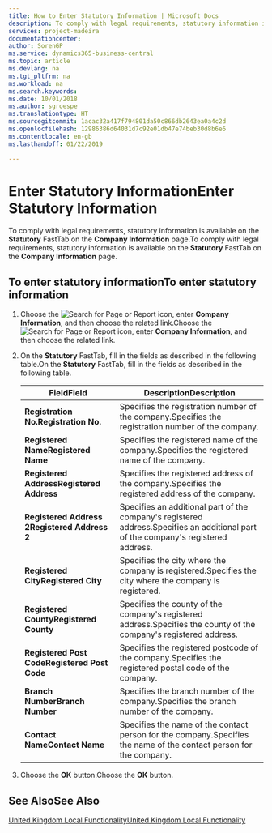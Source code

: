 ```yaml
---
title: How to Enter Statutory Information | Microsoft Docs
description: To comply with legal requirements, statutory information is available on the Statutory FastTab on the Company Information page.
services: project-madeira
documentationcenter: 
author: SorenGP
ms.service: dynamics365-business-central
ms.topic: article
ms.devlang: na
ms.tgt_pltfrm: na
ms.workload: na
ms.search.keywords: 
ms.date: 10/01/2018
ms.author: sgroespe
ms.translationtype: HT
ms.sourcegitcommit: 1acac32a417f794801da50c866db2643ea0a4c2d
ms.openlocfilehash: 12986386d64031d7c92e01db47e74beb30d8b6e6
ms.contentlocale: en-gb
ms.lasthandoff: 01/22/2019

---
```

# <a name="enter-statutory-information"></a><span data-ttu-id="5cde6-103">Enter Statutory Information</span><span class="sxs-lookup"><span data-stu-id="5cde6-103">Enter Statutory Information</span></span>
<span data-ttu-id="5cde6-104">To comply with legal requirements, statutory information is available on the **Statutory** FastTab on the **Company Information** page.</span><span class="sxs-lookup"><span data-stu-id="5cde6-104">To comply with legal requirements, statutory information is available on the **Statutory** FastTab on the **Company Information** page.</span></span>  

## <a name="to-enter-statutory-information"></a><span data-ttu-id="5cde6-105">To enter statutory information</span><span class="sxs-lookup"><span data-stu-id="5cde6-105">To enter statutory information</span></span>  

1.  <span data-ttu-id="5cde6-106">Choose the ![Search for Page or Report](../../media/ui-search/search_small.png "Search for Page or Report icon") icon, enter **Company Information**, and then choose the related link.</span><span class="sxs-lookup"><span data-stu-id="5cde6-106">Choose the ![Search for Page or Report](../../media/ui-search/search_small.png "Search for Page or Report icon") icon, enter **Company Information**, and then choose the related link.</span></span>  
2.  <span data-ttu-id="5cde6-107">On the **Statutory** FastTab, fill in the fields as described in the following table.</span><span class="sxs-lookup"><span data-stu-id="5cde6-107">On the **Statutory** FastTab, fill in the fields as described in the following table.</span></span>  

    |<span data-ttu-id="5cde6-108">Field</span><span class="sxs-lookup"><span data-stu-id="5cde6-108">Field</span></span>|<span data-ttu-id="5cde6-109">Description</span><span class="sxs-lookup"><span data-stu-id="5cde6-109">Description</span></span>|  
    |---------------------------------|---------------------------------------|  
    |<span data-ttu-id="5cde6-110">**Registration No.**</span><span class="sxs-lookup"><span data-stu-id="5cde6-110">**Registration No.**</span></span>|<span data-ttu-id="5cde6-111">Specifies the registration number of the company.</span><span class="sxs-lookup"><span data-stu-id="5cde6-111">Specifies the registration number of the company.</span></span>|  
    |<span data-ttu-id="5cde6-112">**Registered Name**</span><span class="sxs-lookup"><span data-stu-id="5cde6-112">**Registered Name**</span></span>|<span data-ttu-id="5cde6-113">Specifies the registered name of the company.</span><span class="sxs-lookup"><span data-stu-id="5cde6-113">Specifies the registered name of the company.</span></span>|  
    |<span data-ttu-id="5cde6-114">**Registered Address**</span><span class="sxs-lookup"><span data-stu-id="5cde6-114">**Registered Address**</span></span>|<span data-ttu-id="5cde6-115">Specifies the registered address of the company.</span><span class="sxs-lookup"><span data-stu-id="5cde6-115">Specifies the registered address of the company.</span></span>|  
    |<span data-ttu-id="5cde6-116">**Registered Address 2**</span><span class="sxs-lookup"><span data-stu-id="5cde6-116">**Registered Address 2**</span></span>|<span data-ttu-id="5cde6-117">Specifies an additional part of the company's registered address.</span><span class="sxs-lookup"><span data-stu-id="5cde6-117">Specifies an additional part of the company's registered address.</span></span>|  
    |<span data-ttu-id="5cde6-118">**Registered City**</span><span class="sxs-lookup"><span data-stu-id="5cde6-118">**Registered City**</span></span>|<span data-ttu-id="5cde6-119">Specifies the city where the company is registered.</span><span class="sxs-lookup"><span data-stu-id="5cde6-119">Specifies the city where the company is registered.</span></span>|  
    |<span data-ttu-id="5cde6-120">**Registered County**</span><span class="sxs-lookup"><span data-stu-id="5cde6-120">**Registered County**</span></span>|<span data-ttu-id="5cde6-121">Specifies the county of the company's registered address.</span><span class="sxs-lookup"><span data-stu-id="5cde6-121">Specifies the county of the company's registered address.</span></span>|  
    |<span data-ttu-id="5cde6-122">**Registered Post Code**</span><span class="sxs-lookup"><span data-stu-id="5cde6-122">**Registered Post Code**</span></span>|<span data-ttu-id="5cde6-123">Specifies the registered postcode of the company.</span><span class="sxs-lookup"><span data-stu-id="5cde6-123">Specifies the registered postal code of the company.</span></span>|  
    |<span data-ttu-id="5cde6-124">**Branch Number**</span><span class="sxs-lookup"><span data-stu-id="5cde6-124">**Branch Number**</span></span>|<span data-ttu-id="5cde6-125">Specifies the branch number of the company.</span><span class="sxs-lookup"><span data-stu-id="5cde6-125">Specifies the branch number of the company.</span></span>|  
    |<span data-ttu-id="5cde6-126">**Contact Name**</span><span class="sxs-lookup"><span data-stu-id="5cde6-126">**Contact Name**</span></span>|<span data-ttu-id="5cde6-127">Specifies the name of the contact person for the company.</span><span class="sxs-lookup"><span data-stu-id="5cde6-127">Specifies the name of the contact person for the company.</span></span>|  

3.  <span data-ttu-id="5cde6-128">Choose the **OK** button.</span><span class="sxs-lookup"><span data-stu-id="5cde6-128">Choose the **OK** button.</span></span>  

## <a name="see-also"></a><span data-ttu-id="5cde6-129">See Also</span><span class="sxs-lookup"><span data-stu-id="5cde6-129">See Also</span></span>  
[<span data-ttu-id="5cde6-130">United Kingdom Local Functionality</span><span class="sxs-lookup"><span data-stu-id="5cde6-130">United Kingdom Local Functionality</span></span>](united-kingdom-local-functionality.md)

